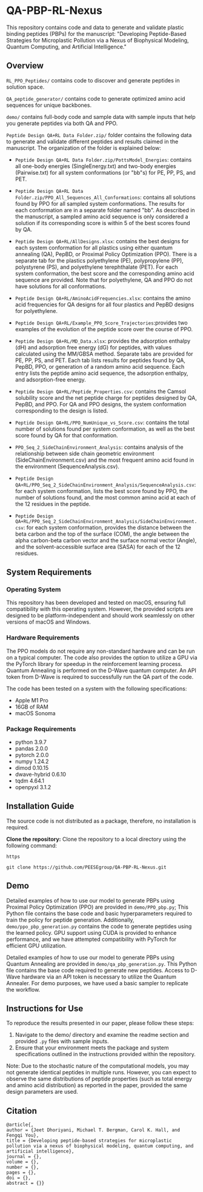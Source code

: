 # QA-PBP-RL-Nexus
This repository contains code and data to generate and validate plastic binding peptides (PBPs) for the manuscript: "Developing Peptide-Based Strategies for Microplastic Pollution via a Nexus of Biophysical Modeling, Quantum Computing, and Artificial Intelligence."


## Overview
`RL_PPO_Peptides/` contains code to discover and generate peptides in solution space. 

`QA_peptide_generator/` contains code to generate optimized amino acid sequences for unique backbones.

`demo/` contains full-body code and sample data with sample inputs that help you generate peptides via both QA and PPO.

`Peptide Design QA+RL Data Folder.zip/` folder contains the following data to generate and validate different peptides and results claimed in the manuscript. The organization of the folder is explained below:

- `Peptide Design QA+RL Data Folder.zip/PottsModel_Energies`: contains all one-body energies (SingleEnergy.txt) and two-body energies (Pairwise.txt) for all system conformations (or "bb"s) for PE, PP, PS, and PET.

- `Peptide Design QA+RL Data Folder.zip/PPO_All_Sequences_All_Conformations`: contains all solutions found by PPO for all sampled system conformations. The results for each conformation are in a separate folder named "bb". As described in the manuscript, a sampled amino acid sequence is only considered a solution if its corresponding score is within 5 of the best scores found by QA.

- `Peptide Design QA+RL/AllDesigns.xlsx`: contains the best designs for each system conformation for all plastics using either quantum annealing (QA), PepBD, or Proximal Policy Optimization (PPO). There is a separate tab for the plastics polyethylene (PE), polypropylene (PP), polystyrene (PS), and polyethylene terephthalate (PET). For each system conformation, the best score and the corresponding amino acid sequence are provided. Note that for polyethylene, QA and PPO do not have solutions for all conformations.
  
- `Peptide Design QA+RL/AminoAcidFrequencies.xlsx`: contains the amino acid frequencies for QA designs for all four plastics and PepBD designs for polyethylene.
	
- `Peptide Design QA+RL/Example_PPO_Score_Trajectories`:provides two examples of the evolution of the peptide score over the course of PPO.
	
- `Peptide Design QA+RL/MD_Data.xlsx`: provides the adsorption enthalpy (dH) and adsorption free energy (dG) for peptides, with values calculated using the MM/GBSA method. Separate tabs are provided for PE, PP, PS, and PET. Each tab lists results for peptides found by QA, PepBD, PPO, or generation of a random amino acid sequence. Each entry lists the peptide amino acid sequence, the adsorption enthalpy, and adsorption-free energy.
	
- `Peptide Design QA+RL/Peptide_Properties.csv`: contains the Camsol solubility score and the net peptide charge for peptides designed by QA, PepBD, and PPO. For QA and PPO designs, the system conformation corresponding to the design is listed.
	
- `Peptide Design QA+RL/PPO_NumUnique_vs_Score.csv`: contains the total number of solutions found per system conformation, as well as the best score found by QA for that conformation.
	
- `PPO_Seq_2_SideChainEnvironment_Analysis`: contains analysis of the relationship between side chain geometric environment (SideChainEnvironment.csv) and the most frequent amino acid found in the environment (SequenceAnalysis.csv).

- `Peptide Design QA+RL/PPO_Seq_2_SideChainEnvironment_Analysis/SequenceAnalysis.csv`: for each system conformation, lists the best score found by PPO, the number of solutions found, and the most common amino acid at each of the 12 residues in the peptide.

- `Peptide Design QA+RL/PPO_Seq_2_SideChainEnvironment_Analysis/SideChainEnvironment.csv`: for each system conformation, provides the distance between the beta carbon and the top of the surface (COM), the angle between the alpha carbon-beta carbon vector and the surface normal vector (Angle), and the solvent-accessible surface area (SASA) for each of the 12 residues.

## System Requirements
### Operating System
This repository has been developed and tested on macOS, ensuring full compatibility with this operating system. However, the provided scripts are designed to be platform-independent and should work seamlessly on other versions of macOS and Windows.

### Hardware Requirements
The PPO models do not require any non-standard hardware and can be run on a typical computer. The code also provides the option to utilize a GPU via the PyTorch library for speedup in the reinforcement learning process. Quantum Annealing is performed on the D-Wave quantum computer. An API token from D-Wave is required to successfully run the QA part of the code.

The code has been tested on a system with the following specifications: 

- Apple M1 Pro
- 16GB of RAM
- macOS Sonoma

### Package Requirements
- python 3.9.7
- pandas 2.0.0
- pytorch 2.0.0
- numpy 1.24.2
- dimod 0.10.15
- dwave-hybrid 0.6.10
- tqdm 4.64.1
- openpyxl 3.1.2

## Installation Guide
The source code is not distributed as a package, therefore, no installation is required.

**Clone the repository:** Clone the repository to a local directory using the following command:


`https`
```https
git clone https://github.com/PEESEgroup/QA-PBP-RL-Nexus.git
```

## Demo
Detailed examples of how to use our model to generate PBPs using Proximal Policy Optimization (PPO) are provided in `demo/PPO_pbp.py`; This Python file contains the base code and basic hyperparameters required to train the policy for peptide generation. Additionally, `demo/ppo_pbp_generation.py` contains the code to generate peptides using the learned policy. GPU support using CUDA is provided to enhance performance, and we have attempted compatibility with PyTorch for efficient GPU utilization.

Detailed examples of how to use our model to generate PBPs using Quantum Annealing are provided in `demo/qa_pbp_generation.py`. This Python file contains the base code required to generate new peptides. Access to D-Wave hardware via an API token is necessary to utilize the Quantum Annealer. For demo purposes, we have used a basic sampler to replicate the workflow.

## Instructions for Use
To reproduce the results presented in our paper, please follow these steps:
1.  Navigate to the demo/ directory and examine the readme section and provided `.py` files with sample inputs.
2.  Ensure that your environment meets the package and system specifications outlined in the instructions provided within the repository.

Note: Due to the stochastic nature of the computational models, you may not generate identical peptides in multiple runs. However, you can expect to observe the same distributions of peptide properties (such as total energy and amino acid distribution) as reported in the paper, provided the same design parameters are used. 
## Citation

```
@article{,
author = {Jeet Dhoriyani, Michael T. Bergman, Carol K. Hall, and Fengqi You},
title = {Developing peptide-based strategies for microplastic pollution via a nexus of biophysical modeling, quantum computing, and artificial intelligence},
journal = {},
volume = {},
number = {},
pages = {},
doi = {},
abstract = {}}
```

